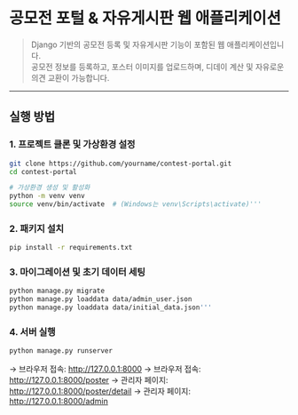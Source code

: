 # 공모전 포털 & 자유게시판 웹 애플리케이션

> Django 기반의 공모전 등록 및 자유게시판 기능이 포함된 웹 애플리케이션입니다.  
> 공모전 정보를 등록하고, 포스터 이미지를 업로드하며, 디데이 계산 및 자유로운 의견 교환이 가능합니다.

---

## 실행 방법

### 1. 프로젝트 클론 및 가상환경 설정

```bash
git clone https://github.com/yourname/contest-portal.git
cd contest-portal

# 가상환경 생성 및 활성화
python -m venv venv
source venv/bin/activate  # (Windows는 venv\Scripts\activate)'''
```

### 2. 패키지 설치

```bash
pip install -r requirements.txt
```

### 3. 마이그레이션 및 초기 데이터 세팅
```bash
python manage.py migrate
python manage.py loaddata data/admin_user.json
python manage.py loaddata data/initial_data.json'''
```

### 4. 서버 실행
```bash
python manage.py runserver
```
→ 브라우저 접속: http://127.0.0.1:8000
→ 브라우저 접속: http://127.0.0.1:8000/poster
→ 관리자 페이지: http://127.0.0.1:8000/poster/detail
→ 관리자 페이지: http://127.0.0.1:8000/admin